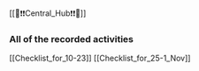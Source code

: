 [[🔰❗❗Central_Hub❗❗🔰]]
### All of the recorded activities

[[Checklist_for_10-23]]
[[Checklist_for_25-1_Nov]]